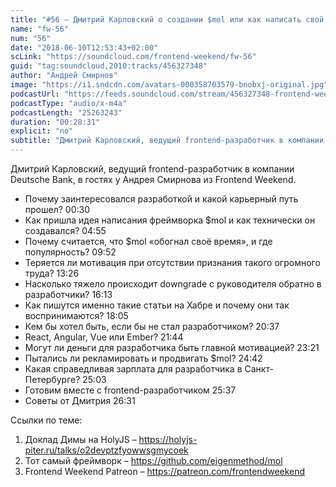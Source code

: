 ```yaml
---
title: "#56 – Дмитрий Карловский о создании $mol или как написать свой нишевый фреймворк"
name: "fw-56"
num: "56"
date: "2018-06-10T12:53:43+02:00"
scLink: "https://soundcloud.com/frontend-weekend/fw-56"
guid: "tag:soundcloud,2010:tracks/456327348"
author: "Андрей Смирнов"
image: "https://i1.sndcdn.com/avatars-000358703579-bnobxj-original.jpg"
podcastUrl: "https://feeds.soundcloud.com/stream/456327348-frontend-weekend-fw-56.m4a"
podcastType: "audio/x-m4a"
podcastLength: "25263243"
duration: "00:28:31"
explicit: "no"
subtitle: "Дмитрий Карловский, ведущий frontend-разработчик в компании Deutsche Bank, в гостях у Андрея Смирнова из Frontend Weekend. "
---
```

Дмитрий Карловский, ведущий frontend-разработчик в компании Deutsche Bank, в гостях у Андрея Смирнова из Frontend Weekend. 

- Почему заинтересовался разработкой и какой карьерный путь прошел? 00:30
- Как пришла идея написания фреймворка $mol и как технически он создавался? 04:55
- Почему считается, что $mol «обогнал своё время», и где популярность? 09:52
- Теряется ли мотивация при отсутствии признания такого огромного труда? 13:26
- Насколько тяжело происходит downgrade с руководителя обратно в разработчики? 16:13
- Как пишутся именно такие статьи на Хабре и почему они так воспринимаются? 18:05
- Кем бы хотел быть, если бы не стал разработчиком? 20:37
- React, Angular, Vue или Ember? 21:44
- Могут ли деньги для разработчика быть главной мотивацией? 23:21
- Пытались ли рекламировать и продвигать $mol? 24:42
- Какая справедливая зарплата для разработчика в Санкт-Петербурге? 25:03
- Готовим вместе с frontend-разработчиком 25:37
- Советы от Дмитрия 26:31

Ссылки по теме:
1) Доклад Димы на HolyJS – https://holyjs-piter.ru/talks/o2devptzfyowwsgmycoek
2) Тот самый фреймворк – https://github.com/eigenmethod/mol
3) Frontend Weekend Patreon – https://patreon.com/frontendweekend
